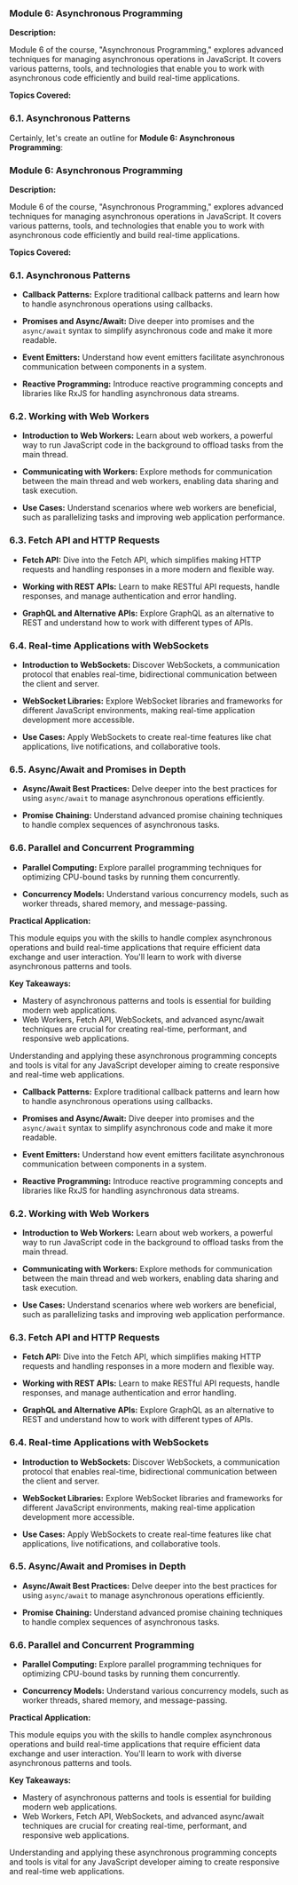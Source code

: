 ### Module 6: Asynchronous Programming

**Description:**

Module 6 of the course, "Asynchronous Programming," explores advanced techniques for managing asynchronous operations in JavaScript. It covers various patterns, tools, and technologies that enable you to work with asynchronous code efficiently and build real-time applications.

**Topics Covered:**

### 6.1. Asynchronous Patterns
Certainly, let's create an outline for **Module 6: Asynchronous Programming**:

### Module 6: Asynchronous Programming

**Description:**

Module 6 of the course, "Asynchronous Programming," explores advanced techniques for managing asynchronous operations in JavaScript. It covers various patterns, tools, and technologies that enable you to work with asynchronous code efficiently and build real-time applications.

**Topics Covered:**

### 6.1. Asynchronous Patterns

- **Callback Patterns:** Explore traditional callback patterns and learn how to handle asynchronous operations using callbacks.

- **Promises and Async/Await:** Dive deeper into promises and the `async/await` syntax to simplify asynchronous code and make it more readable.

- **Event Emitters:** Understand how event emitters facilitate asynchronous communication between components in a system.

- **Reactive Programming:** Introduce reactive programming concepts and libraries like RxJS for handling asynchronous data streams.

### 6.2. Working with Web Workers

- **Introduction to Web Workers:** Learn about web workers, a powerful way to run JavaScript code in the background to offload tasks from the main thread.

- **Communicating with Workers:** Explore methods for communication between the main thread and web workers, enabling data sharing and task execution.

- **Use Cases:** Understand scenarios where web workers are beneficial, such as parallelizing tasks and improving web application performance.

### 6.3. Fetch API and HTTP Requests

- **Fetch API:** Dive into the Fetch API, which simplifies making HTTP requests and handling responses in a more modern and flexible way.

- **Working with REST APIs:** Learn to make RESTful API requests, handle responses, and manage authentication and error handling.

- **GraphQL and Alternative APIs:** Explore GraphQL as an alternative to REST and understand how to work with different types of APIs.

### 6.4. Real-time Applications with WebSockets

- **Introduction to WebSockets:** Discover WebSockets, a communication protocol that enables real-time, bidirectional communication between the client and server.

- **WebSocket Libraries:** Explore WebSocket libraries and frameworks for different JavaScript environments, making real-time application development more accessible.

- **Use Cases:** Apply WebSockets to create real-time features like chat applications, live notifications, and collaborative tools.

### 6.5. Async/Await and Promises in Depth

- **Async/Await Best Practices:** Delve deeper into the best practices for using `async/await` to manage asynchronous operations efficiently.

- **Promise Chaining:** Understand advanced promise chaining techniques to handle complex sequences of asynchronous tasks.

### 6.6. Parallel and Concurrent Programming

- **Parallel Computing:** Explore parallel programming techniques for optimizing CPU-bound tasks by running them concurrently.

- **Concurrency Models:** Understand various concurrency models, such as worker threads, shared memory, and message-passing.

**Practical Application:**

This module equips you with the skills to handle complex asynchronous operations and build real-time applications that require efficient data exchange and user interaction. You'll learn to work with diverse asynchronous patterns and tools.

**Key Takeaways:**

- Mastery of asynchronous patterns and tools is essential for building modern web applications.
- Web Workers, Fetch API, WebSockets, and advanced async/await techniques are crucial for creating real-time, performant, and responsive web applications.

Understanding and applying these asynchronous programming concepts and tools is vital for any JavaScript developer aiming to create responsive and real-time web applications.
- **Callback Patterns:** Explore traditional callback patterns and learn how to handle asynchronous operations using callbacks.

- **Promises and Async/Await:** Dive deeper into promises and the `async/await` syntax to simplify asynchronous code and make it more readable.

- **Event Emitters:** Understand how event emitters facilitate asynchronous communication between components in a system.

- **Reactive Programming:** Introduce reactive programming concepts and libraries like RxJS for handling asynchronous data streams.

### 6.2. Working with Web Workers

- **Introduction to Web Workers:** Learn about web workers, a powerful way to run JavaScript code in the background to offload tasks from the main thread.

- **Communicating with Workers:** Explore methods for communication between the main thread and web workers, enabling data sharing and task execution.

- **Use Cases:** Understand scenarios where web workers are beneficial, such as parallelizing tasks and improving web application performance.

### 6.3. Fetch API and HTTP Requests

- **Fetch API:** Dive into the Fetch API, which simplifies making HTTP requests and handling responses in a more modern and flexible way.

- **Working with REST APIs:** Learn to make RESTful API requests, handle responses, and manage authentication and error handling.

- **GraphQL and Alternative APIs:** Explore GraphQL as an alternative to REST and understand how to work with different types of APIs.

### 6.4. Real-time Applications with WebSockets

- **Introduction to WebSockets:** Discover WebSockets, a communication protocol that enables real-time, bidirectional communication between the client and server.

- **WebSocket Libraries:** Explore WebSocket libraries and frameworks for different JavaScript environments, making real-time application development more accessible.

- **Use Cases:** Apply WebSockets to create real-time features like chat applications, live notifications, and collaborative tools.

### 6.5. Async/Await and Promises in Depth

- **Async/Await Best Practices:** Delve deeper into the best practices for using `async/await` to manage asynchronous operations efficiently.

- **Promise Chaining:** Understand advanced promise chaining techniques to handle complex sequences of asynchronous tasks.

### 6.6. Parallel and Concurrent Programming

- **Parallel Computing:** Explore parallel programming techniques for optimizing CPU-bound tasks by running them concurrently.

- **Concurrency Models:** Understand various concurrency models, such as worker threads, shared memory, and message-passing.

**Practical Application:**

This module equips you with the skills to handle complex asynchronous operations and build real-time applications that require efficient data exchange and user interaction. You'll learn to work with diverse asynchronous patterns and tools.

**Key Takeaways:**

- Mastery of asynchronous patterns and tools is essential for building modern web applications.
- Web Workers, Fetch API, WebSockets, and advanced async/await techniques are crucial for creating real-time, performant, and responsive web applications.

Understanding and applying these asynchronous programming concepts and tools is vital for any JavaScript developer aiming to create responsive and real-time web applications.
